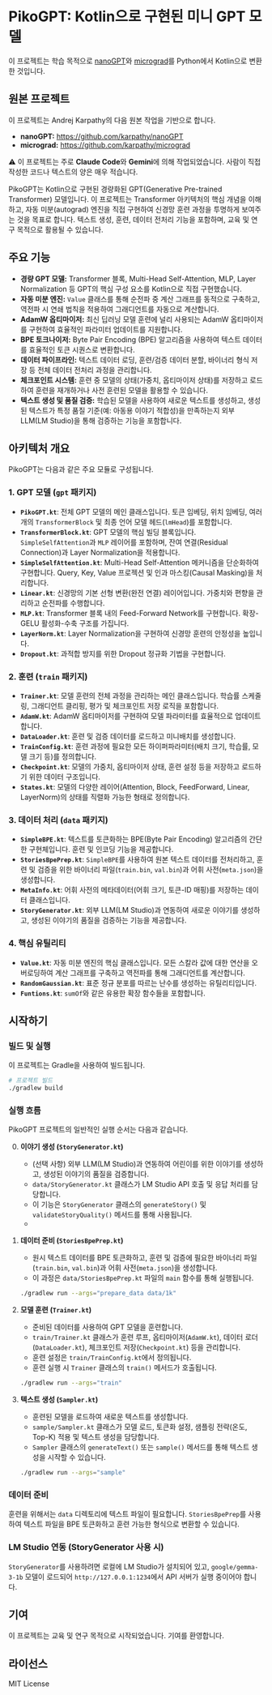 # PikoGPT: Kotlin으로 구현된 미니 GPT 모델

이 프로젝트는 학습 목적으로 [nanoGPT](https://github.com/karpathy/nanoGPT)와 [micrograd](https://github.com/karpathy/micrograd)를 Python에서 Kotlin으로 변환한 것입니다.

## 원본 프로젝트

이 프로젝트는 Andrej Karpathy의 다음 원본 작업을 기반으로 합니다.

*   **nanoGPT:** https://github.com/karpathy/nanoGPT
*   **micrograd:** https://github.com/karpathy/micrograd

⚠️ 이 프로젝트는 주로 **Claude Code**와 **Gemini**에 의해 작업되었습니다. 사람이 직접 작성한 코드나 텍스트의 양은 매우 적습니다.


PikoGPT는 Kotlin으로 구현된 경량화된 GPT(Generative Pre-trained Transformer) 모델입니다. 이 프로젝트는 Transformer 아키텍처의 핵심 개념을 이해하고, 자동 미분(autograd) 엔진을 직접 구현하여 신경망 훈련 과정을 투명하게 보여주는 것을 목표로 합니다. 텍스트 생성, 훈련, 데이터 전처리 기능을 포함하며, 교육 및 연구 목적으로 활용될 수 있습니다.

## 주요 기능

*   **경량 GPT 모델:** Transformer 블록, Multi-Head Self-Attention, MLP, Layer Normalization 등 GPT의 핵심 구성 요소를 Kotlin으로 직접 구현했습니다.
*   **자동 미분 엔진:** `Value` 클래스를 통해 순전파 중 계산 그래프를 동적으로 구축하고, 역전파 시 연쇄 법칙을 적용하여 그래디언트를 자동으로 계산합니다.
*   **AdamW 옵티마이저:** 최신 딥러닝 모델 훈련에 널리 사용되는 AdamW 옵티마이저를 구현하여 효율적인 파라미터 업데이트를 지원합니다.
*   **BPE 토크나이저:** Byte Pair Encoding (BPE) 알고리즘을 사용하여 텍스트 데이터를 효율적인 토큰 시퀀스로 변환합니다.
*   **데이터 파이프라인:** 텍스트 데이터 로딩, 훈련/검증 데이터 분할, 바이너리 형식 저장 등 전체 데이터 전처리 과정을 관리합니다.
*   **체크포인트 시스템:** 훈련 중 모델의 상태(가중치, 옵티마이저 상태)를 저장하고 로드하여 훈련을 재개하거나 사전 훈련된 모델을 활용할 수 있습니다.
*   **텍스트 생성 및 품질 검증:** 학습된 모델을 사용하여 새로운 텍스트를 생성하고, 생성된 텍스트가 특정 품질 기준(예: 아동용 이야기 적합성)을 만족하는지 외부 LLM(LM Studio)을 통해 검증하는 기능을 포함합니다.

## 아키텍처 개요

PikoGPT는 다음과 같은 주요 모듈로 구성됩니다.

### 1. GPT 모델 (`gpt` 패키지)

*   **`PikoGPT.kt`**: 전체 GPT 모델의 메인 클래스입니다. 토큰 임베딩, 위치 임베딩, 여러 개의 `TransformerBlock` 및 최종 언어 모델 헤드(`lmHead`)를 포함합니다.
*   **`TransformerBlock.kt`**: GPT 모델의 핵심 빌딩 블록입니다. `SimpleSelfAttention`과 `MLP` 레이어를 포함하며, 잔여 연결(Residual Connection)과 Layer Normalization을 적용합니다.
*   **`SimpleSelfAttention.kt`**: Multi-Head Self-Attention 메커니즘을 단순화하여 구현합니다. Query, Key, Value 프로젝션 및 인과 마스킹(Causal Masking)을 처리합니다.
*   **`Linear.kt`**: 신경망의 기본 선형 변환(완전 연결) 레이어입니다. 가중치와 편향을 관리하고 순전파를 수행합니다.
*   **`MLP.kt`**: Transformer 블록 내의 Feed-Forward Network를 구현합니다. 확장-GELU 활성화-수축 구조를 가집니다.
*   **`LayerNorm.kt`**: Layer Normalization을 구현하여 신경망 훈련의 안정성을 높입니다.
*   **`Dropout.kt`**: 과적합 방지를 위한 Dropout 정규화 기법을 구현합니다.

### 2. 훈련 (`train` 패키지)

*   **`Trainer.kt`**: 모델 훈련의 전체 과정을 관리하는 메인 클래스입니다. 학습률 스케줄링, 그래디언트 클리핑, 평가 및 체크포인트 저장 로직을 포함합니다.
*   **`AdamW.kt`**: AdamW 옵티마이저를 구현하여 모델 파라미터를 효율적으로 업데이트합니다.
*   **`DataLoader.kt`**: 훈련 및 검증 데이터를 로드하고 미니배치를 생성합니다.
*   **`TrainConfig.kt`**: 훈련 과정에 필요한 모든 하이퍼파라미터(배치 크기, 학습률, 모델 크기 등)를 정의합니다.
*   **`Checkpoint.kt`**: 모델의 가중치, 옵티마이저 상태, 훈련 설정 등을 저장하고 로드하기 위한 데이터 구조입니다.
*   **`States.kt`**: 모델의 다양한 레이어(Attention, Block, FeedForward, Linear, LayerNorm)의 상태를 직렬화 가능한 형태로 정의합니다.

### 3. 데이터 처리 (`data` 패키지)

*   **`SimpleBPE.kt`**: 텍스트를 토큰화하는 BPE(Byte Pair Encoding) 알고리즘의 간단한 구현체입니다. 훈련 및 인코딩 기능을 제공합니다.
*   **`StoriesBpePrep.kt`**: `SimpleBPE`를 사용하여 원본 텍스트 데이터를 전처리하고, 훈련 및 검증을 위한 바이너리 파일(`train.bin`, `val.bin`)과 어휘 사전(`meta.json`)을 생성합니다.
*   **`MetaInfo.kt`**: 어휘 사전의 메타데이터(어휘 크기, 토큰-ID 매핑)를 저장하는 데이터 클래스입니다.
*   **`StoryGenerator.kt`**: 외부 LLM(LM Studio)과 연동하여 새로운 이야기를 생성하고, 생성된 이야기의 품질을 검증하는 기능을 제공합니다.

### 4. 핵심 유틸리티

*   **`Value.kt`**: 자동 미분 엔진의 핵심 클래스입니다. 모든 스칼라 값에 대한 연산을 오버로딩하여 계산 그래프를 구축하고 역전파를 통해 그래디언트를 계산합니다.
*   **`RandomGaussian.kt`**: 표준 정규 분포를 따르는 난수를 생성하는 유틸리티입니다.
*   **`Funtions.kt`**: `sumOf`와 같은 유용한 확장 함수들을 포함합니다.

## 시작하기

### 빌드 및 실행

이 프로젝트는 Gradle을 사용하여 빌드됩니다.

```bash
# 프로젝트 빌드
./gradlew build
```

### 실행 흐름

PikoGPT 프로젝트의 일반적인 실행 순서는 다음과 같습니다.


0.  **이야기 생성 (`StoryGenerator.kt`)**
    *   (선택 사항) 외부 LLM(LM Studio)과 연동하여 어린이를 위한 이야기를 생성하고, 생성된 이야기의 품질을 검증합니다.
    *   `data/StoryGenerator.kt` 클래스가 LM Studio API 호출 및 응답 처리를 담당합니다.
    *   이 기능은 `StoryGenerator` 클래스의 `generateStory()` 및 `validateStoryQuality()` 메서드를 통해 사용됩니다.
    * 
1.  **데이터 준비 (`StoriesBpePrep.kt`)**
    *   원시 텍스트 데이터를 BPE 토큰화하고, 훈련 및 검증에 필요한 바이너리 파일(`train.bin`, `val.bin`)과 어휘 사전(`meta.json`)을 생성합니다.
    *   이 과정은 `data/StoriesBpePrep.kt` 파일의 `main` 함수를 통해 실행됩니다.
    ```bash
    ./gradlew run --args="prepare_data data/1k"
    ```

2.  **모델 훈련 (`Trainer.kt`)**
    *   준비된 데이터를 사용하여 GPT 모델을 훈련합니다.
    *   `train/Trainer.kt` 클래스가 훈련 루프, 옵티마이저(`AdamW.kt`), 데이터 로더(`DataLoader.kt`), 체크포인트 저장(`Checkpoint.kt`) 등을 관리합니다.
    *   훈련 설정은 `train/TrainConfig.kt`에서 정의됩니다.
    *   훈련 실행 시 `Trainer` 클래스의 `train()` 메서드가 호출됩니다.
    ```bash
    ./gradlew run --args="train"
    ```

3.  **텍스트 생성 (`Sampler.kt`)**
    *   훈련된 모델을 로드하여 새로운 텍스트를 생성합니다.
    *   `sample/Sampler.kt` 클래스가 모델 로드, 토큰화 설정, 샘플링 전략(온도, Top-K) 적용 및 텍스트 생성을 담당합니다.
    *   `Sampler` 클래스의 `generateText()` 또는 `sample()` 메서드를 통해 텍스트 생성을 시작할 수 있습니다.
    ```bash
    ./gradlew run --args="sample"
    ```

### 데이터 준비

훈련을 위해서는 `data` 디렉토리에 텍스트 파일이 필요합니다. `StoriesBpePrep`를 사용하여 텍스트 파일을 BPE 토큰화하고 훈련 가능한 형식으로 변환할 수 있습니다.

### LM Studio 연동 (StoryGenerator 사용 시)

`StoryGenerator`를 사용하려면 로컬에 LM Studio가 설치되어 있고, `google/gemma-3-1b` 모델이 로드되어 `http://127.0.0.1:1234`에서 API 서버가 실행 중이어야 합니다.

## 기여

이 프로젝트는 교육 및 연구 목적으로 시작되었습니다. 기여를 환영합니다.

## 라이선스

MIT License